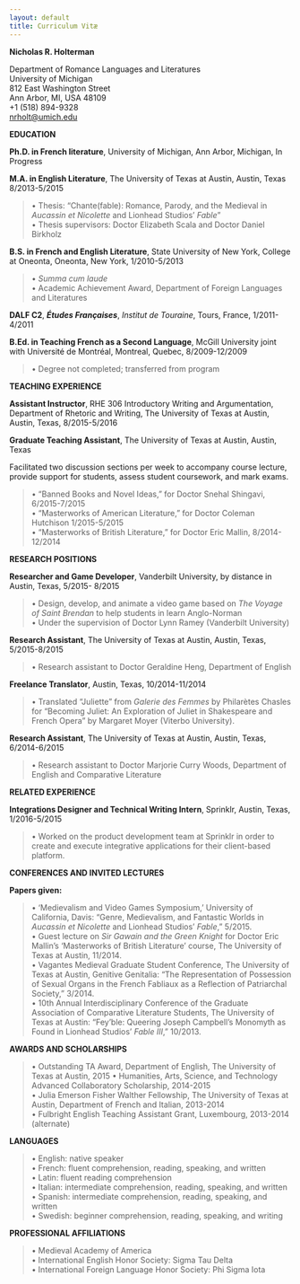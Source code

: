 ```yaml
---
layout: default
title: Curriculum Vitæ
---
```


**Nicholas R. Holterman**

Department of Romance Languages and Literatures  
University of Michigan  
812 East Washington Street  
Ann Arbor, MI, USA 48109  
+1 (518) 894-9328  
nrholt@umich.edu  

**EDUCATION**

**Ph.D. in French literature**, University of Michigan, Ann Arbor, Michigan, In Progress

**M.A. in English Literature**, The University of Texas at Austin, Austin, Texas 8/2013-5/2015

> • Thesis: “Chante(fable): Romance, Parody, and the Medieval in *Aucassin et Nicolette* and Lionhead Studios’ *Fable*”  
> • Thesis supervisors: Doctor Elizabeth Scala and Doctor Daniel
> Birkholz

**B.S. in French and English Literature**, State University of New York,
College at Oneonta, Oneonta, New York, 1/2010-5/2013

> • *Summa cum laude*  
> • Academic Achievement Award, Department of Foreign Languages and Literatures

**DALF C2**, ***Études Françaises***, *Institut de Touraine*, Tours,
France, 1/2011-4/2011

**B.Ed. in Teaching French as a Second Language**, McGill University
joint with Université de Montréal, Montreal, Quebec, 8/2009-12/2009

> • Degree not completed; transferred from program

**TEACHING EXPERIENCE**

**Assistant Instructor**, RHE 306 Introductory Writing and Argumentation, Department of Rhetoric and Writing, The University of Texas at Austin, Austin, Texas, 8/2015-5/2016

**Graduate Teaching Assistant**, The University of Texas at Austin,
Austin, Texas

Facilitated two discussion sections per week to accompany course
lecture, provide support for students, assess student coursework, and mark exams.

> • “Banned Books and Novel Ideas,” for Doctor Snehal Shingavi,
> 6/2015-7/2015  
> • “Masterworks of American Literature,” for Doctor Coleman Hutchison
> 1/2015-5/2015  
> • “Masterworks of British Literature,” for Doctor Eric Mallin,
> 8/2014-12/2014

**RESEARCH POSITIONS**

**Researcher and Game Developer**, Vanderbilt University, by distance in
Austin, Texas, 5/2015- 8/2015

> • Design, develop, and animate a video game based on *The Voyage of
> Saint Brendan* to help students in learn Anglo-Norman  
> • Under the supervision of Doctor Lynn Ramey (Vanderbilt University)

**Research Assistant**, The University of Texas at Austin, Austin,
Texas, 5/2015-8/2015

> • Research assistant to Doctor Geraldine Heng, Department of English

**Freelance Translator**, Austin, Texas, 10/2014-11/2014

> • Translated “Juliette” from *Galerie des Femmes* by Philarètes
> Chasles for “Becoming Juliet: An Exploration of Juliet in Shakespeare
> and French Opera” by Margaret Moyer (Viterbo University).

**Research Assistant**, The University of Texas at Austin, Austin,
Texas, 6/2014-6/2015

> • Research assistant to Doctor Marjorie Curry Woods, Department of
> English and Comparative Literature

**RELATED EXPERIENCE**

**Integrations Designer and Technical Writing Intern**, Sprinklr,
Austin, Texas, 1/2016-5/2015

> • Worked on the product development team at Sprinklr in order to
> create and execute integrative applications for their client-based
> platform.

**CONFERENCES AND INVITED LECTURES**

**Papers given:**

> • ‘Medievalism and Video Games Symposium,’ University of California,
Davis: “Genre, Medievalism, and Fantastic Worlds in *Aucassin et Nicolette* and
Lionhead Studios’ *Fable*,” 5/2015.  
> • Guest lecture on *Sir Gawain and the Green Knight* for Doctor Eric
Mallin’s ‘Masterworks of British Literature’ course, The University of Texas at Austin, 11/2014.  
> • Vagantes Medieval Graduate Student Conference, The University of Texas
at Austin, Genitive Genitalia: “The Representation of Possession of Sexual Organs in the
French Fabliaux as a Reflection of Patriarchal Society,” 3/2014.  
> • 10th Annual Interdisciplinary Conference of the Graduate Association of
Comparative Literature Students, The University of Texas at Austin: “Fey’ble: Queering Joseph
Campbell’s Monomyth as Found in Lionhead Studios’ *Fable* *III*,” 10/2013.  

**AWARDS AND SCHOLARSHIPS**

> • Outstanding TA Award, Department of English, The University of Texas
> at Austin, 2015
> • Humanities, Arts, Science, and Technology Advanced Collaboratory
> Scholarship, 2014-2015  
> • Julia Emerson Fisher Walther Fellowship, The University of Texas at
> Austin, Department of French and Italian, 2013-2014  
> • Fulbright English Teaching Assistant Grant, Luxembourg, 2013-2014
> (alternate)

**LANGUAGES**

> • English: native speaker  
> • French: fluent comprehension, reading, speaking, and written  
> • Latin: fluent reading comprehension  
> • Italian: intermediate comprehension, reading, speaking, and written  
> • Spanish: intermediate comprehension, reading, speaking, and written  
> • Swedish: beginner comprehension, reading, speaking, and writing

**PROFESSIONAL AFFILIATIONS**

> • Medieval Academy of America  
> • International English Honor Society: Sigma Tau Delta  
> • International Foreign Language Honor Society: Phi Sigma Iota
